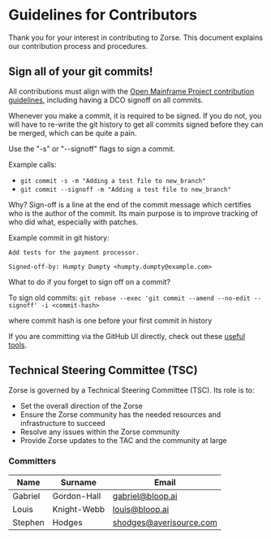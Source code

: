 # Guidelines for Contributors

Thank you for your interest in contributing to Zorse. This document explains our contribution process and procedures.

## Sign all of your git commits!
All contributions must align with the [Open Mainframe Project contribution guidelines](https://github.com/openmainframeproject/tac/blob/master/process/contribution_guidelines.md), including having a DCO signoff on all commits.

Whenever you make a commit, it is required to be signed. If you do not, you will have to re-write the git history to get all commits signed before they can be merged, which can be quite a pain.

Use the "-s" or "--signoff" flags to sign a commit.

Example calls:
* `git commit -s -m "Adding a test file to new_branch"`
* `git commit --signoff -m "Adding a test file to new_branch"`

Why? Sign-off is a line at the end of the commit message which certifies who is the author of the commit. Its main purpose is to improve tracking of who did what, especially with patches.

Example commit in git history:

```
Add tests for the payment processor.

Signed-off-by: Humpty Dumpty <humpty.dumpty@example.com>
```

What to do if you forget to sign off on a commit?

To sign old commits: `git rebase --exec 'git commit --amend --no-edit --signoff' -i <commit-hash>`

where commit hash is one before your first commit in history

If you are committing via the GitHub UI directly, check out these [useful tools](https://github.com/openmainframeproject/tac/blob/main/process/contribution_guidelines.md#useful-tools-to-make-doing-dco-signoffs-easier).


## Technical Steering Committee (TSC)

Zorse is governed by a Technical Steering Committee (TSC). Its role is to:

- Set the overall direction of the Zorse
- Ensure the Zorse community has the needed resources and infrastructure to succeed
- Resolve any issues within the Zorse community
- Provide Zorse updates to the TAC and the community at large

### Committers

| Name     | Surname | Email |
|------------|-------|-------|
| Gabriel    | Gordon-Hall  | gabriel@bloop.ai  |
| Louis    | Knight-Webb  | louis@bloop.ai  |
| Stephen    | Hodges  | shodges@averisource.com  |